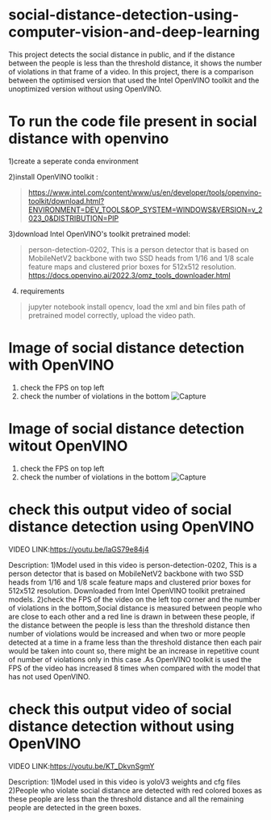 # social-distance-detection-using-computer-vision-and-deep-learning 
This project detects the social distance in public, and if the distance between the people is less than the threshold distance, it shows the number of violations in that frame of a video. In this project, there is a comparison between the optimised version that used the Intel OpenVINO toolkit and the unoptimized version without using OpenVINO.
# To run the code file present in social distance with openvino 
1)create a seperate conda environment

2)install OpenVINO toolkit :
>https://www.intel.com/content/www/us/en/developer/tools/openvino-toolkit/download.html?ENVIRONMENT=DEV_TOOLS&OP_SYSTEM=WINDOWS&VERSION=v_2023_0&DISTRIBUTION=PIP

3)download Intel OpenVINO's toolkit pretrained model:
>person-detection-0202,
>This is a person detector that is based on MobileNetV2 backbone with two SSD heads from 1/16 and 1/8 scale feature maps and clustered prior boxes for 512x512 resolution.
>https://docs.openvino.ai/2022.3/omz_tools_downloader.html


4) requirements
>jupyter notebook
>install opencv,
>load the xml and bin files path of pretrained model correctly,
>upload the video path.

# Image of social distance detection with OpenVINO 
1) check the FPS on top left 
2) check the number of violations in the bottom
![Capture](https://github.com/RaviTeja20003/social-distance-detection-using-computer-vision-and-openvino/assets/103447565/59c473c1-2786-47b7-aece-660d893a528f)

# Image of social distance detection witout OpenVINO
1) check the FPS on top left
2) check the number of violations in the bottom
![Capture](https://github.com/RaviTeja20003/social-distance-detection-using-computer-vision-and-openvino/assets/103447565/cf1d2f37-3df5-42e3-8ded-284e84d85216)

# check this output video of social distance detection using OpenVINO

VIDEO LINK:https://youtu.be/IaGS79e84j4

Description:
1)Model used in this video is person-detection-0202,
This is a person detector that is based on MobileNetV2 backbone with two SSD heads from 1/16 and 1/8 scale feature maps and clustered prior boxes for 512x512 resolution. Downloaded from Intel OpenVINO toolkit pretrained models.
2)check the FPS of the video on the left top corner and the number of violations in the bottom,Social distance is measured between people who are close to each other and a red line is drawn in between these people, if the distance between the people is less than the threshold distance then number of violations would be increased  and when two or more people detected at a time in a frame less than the threshold distance then each pair would be taken into count so, there might be an increase in repetitive count of number of violations only in this case .As OpenVINO toolkit is used the FPS of the video has increased 8 times when compared with the model that has not used OpenVINO.

# check this output video of social distance detection without using OpenVINO

VIDEO LINK:https://youtu.be/KT_DkvnSgmY

Description:
1)Model used in this video is yoloV3 weights and cfg files
2)People who violate social distance are detected with red colored boxes as these people are less than the threshold distance and all the remaining people are detected in the green boxes.



